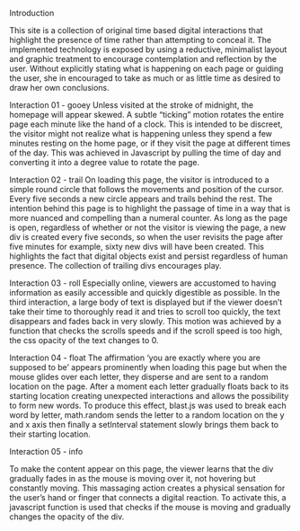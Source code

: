 Introduction

This site is a collection of original time based digital interactions that highlight the presence of time rather than attempting to conceal it. The implemented technology is exposed by using a reductive, minimalist layout and graphic treatment to encourage contemplation and reflection by the user. Without explicitly stating what is happening on each page or guiding the user, she in encouraged to take as much or as little time as desired to draw her own conclusions.

Interaction 01 - gooey
Unless visited at the stroke of midnight, the homepage will appear skewed. A subtle “ticking” motion rotates the entire page each minute like the hand of a clock. This is intended to be discreet, the visitor might not realize what is happening unless they spend a few minutes resting on the home page, or if they visit the page at different times of the day. This was achieved in Javascript by pulling the time of day and converting it into a degree value to rotate the page.


Interaction 02 - trail
On loading this page, the visitor is introduced to a simple round circle that follows the movements and position of the cursor. Every five seconds a new circle appears and trails behind the rest. The intention behind this page is to highlight the passage of time in a way that is more nuanced and compelling than a numeral counter. As long as the page is open, regardless of whether or not the visitor is viewing the page, a new div is created every five seconds, so when the user revisits the page after five minutes for example, sixty new divs will have been created. This highlights the fact that digital objects exist and persist regardless of human presence. The collection of trailing divs encourages play.

Interaction 03 - roll
Especially online, viewers are accustomed to having information as easily accessible and quickly digestible as possible. In the third interaction, a large body of text is displayed but if the viewer doesn’t take their time to thoroughly read it and tries to scroll too quickly, the text disappears and fades back in very slowly. This motion was achieved by a function that checks the scrolls speeds and if the scroll speed is too high, the css opacity of the text changes to 0.

Interaction 04 - float
The affirmation ‘you are exactly where you are supposed to be’ appears prominently when loading this page but when the mouse glides over each letter, they disperse and are sent to a random location on the page. After a moment each letter gradually floats back to its starting location creating unexpected interactions and allows the possibility to form new words. To produce this effect, blast.js was used to break each word by letter, math.random sends the letter to a random location on the y and x axis then finally a setInterval statement slowly brings them back to their starting location.

Interaction 05 - info

To make the content appear on this page, the viewer learns that the div gradually fades in as the mouse is moving over it, not hovering but constantly moving. This massaging action creates a physical sensation for the user’s hand or finger that connects a digital reaction. To activate this, a javascript function is used that checks if the mouse is moving and gradually changes the opacity of the div.
